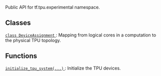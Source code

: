 Public API for tf.tpu.experimental namespace.



## Classes
[ `class DeviceAssignment` ](https://tensorflow.google.cn/api_docs/python/tf/tpu/experimental/DeviceAssignment): Mapping from logical cores in a computation to the physical TPU topology.



## Functions
[ `initialize_tpu_system(...)` ](https://tensorflow.google.cn/api_docs/python/tf/tpu/experimental/initialize_tpu_system): Initialize the TPU devices.

